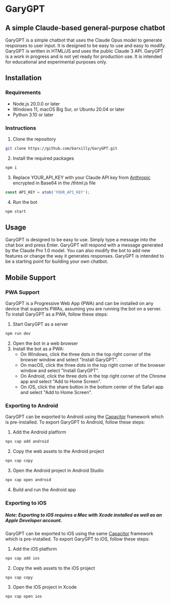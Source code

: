 # GaryGPT
## A simple Claude-based general-purpose chatbot
GaryGPT is a simple chatbot that uses the Claude Opus model to generate responses to user input. It is designed to be easy to use and easy to modify. GaryGPT is written in HTML/JS and uses the public Claude 3 API. GaryGPT is a work in progress and is not yet ready for production use. It is intended for educational and experimental purposes only.
## Installation
### Requirements
- Node.js 20.0.0 or later
- Windows 11, macOS Big Sur, or Ubuntu 20.04 or later
- Python 3.10 or later
### Instructions
1. Clone the repository
```bash
git clone https://github.com/barxilly/GaryGPT.git
```
2. Install the required packages
```bash
npm i
```
3. Replace YOUR_API_KEY with your Claude API key from [Anthropic](https://www.anthropic.com/api) encrypted in Base64 in the /thtml.js file
```javascript
const API_KEY = atob('YOUR_API_KEY');
```
4. Run the bot
```bash
npm start
```
## Usage
GaryGPT is designed to be easy to use. Simply type a message into the chat box and press Enter. GaryGPT will respond with a message generated by the Claude Pro 1.0 model. You can also modify the bot to add new features or change the way it generates responses. GaryGPT is intended to be a starting point for building your own chatbot.
## Mobile Support
### PWA Support
GaryGPT is a Progressive Web App (PWA) and can be installed on any device that supports PWAs, assuming you are running the bot on a server. To install GaryGPT as a PWA, follow these steps:
1. Start GaryGPT as a server
```bash
npm run dev
```
2. Open the bot in a web browser
3. Install the bot as a PWA:
    - On Windows, click the three dots in the top right corner of the browser window and select "Install GaryGPT".
    - On macOS, click the three dots in the top right corner of the browser window and select "Install GaryGPT".
    - On Android, click the three dots in the top right corner of the Chrome app and select "Add to Home Screen".
    - On iOS, click the share button in the bottom center of the Safari app and select "Add to Home Screen".
### Exporting to Android
GaryGPT can be exported to Android using the [Capacitor](https://capacitorjs.com/) framework which is pre-installed. To export GaryGPT to Android, follow these steps:
1. Add the Android platform
```bash
npx cap add android
```
2. Copy the web assets to the Android project
```bash
npx cap copy
```
3. Open the Android project in Android Studio
```bash
npx cap open android
```
4. Build and run the Android app

### Exporting to iOS
##### Note: Exporting to iOS requires a Mac with Xcode installed as well as an Apple Developer account.
GaryGPT can be exported to iOS using the same [Capacitor](https://capacitorjs.com/) framework which is pre-installed. To export GaryGPT to iOS, follow these steps:
1. Add the iOS platform
```bash
npx cap add ios
```
2. Copy the web assets to the iOS project
```bash
npx cap copy
```
3. Open the iOS project in Xcode
```bash
npx cap open ios
```
